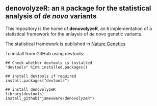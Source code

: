 **denovolyzeR**: an `R` package for the statistical analysis of *de novo* variants
-----

This repository is the home of **denovolyzeR**, an `R` implementation of a statistical framework for the anlaysis of *de novo* genetic variants.

The statistical framework is published in [Nature Genetics](http://www.nature.com/doifinder/10.1038/ng.3050)


To install from GitHub using devtools:

```
## Check whether devtools is installed
"devtools" %in% installed.packages()

## install devtools if required
install.packages("devtools")

## install denovolyzeR
library(devtools)
install_github("jamesware/denovolyzeR")
```
